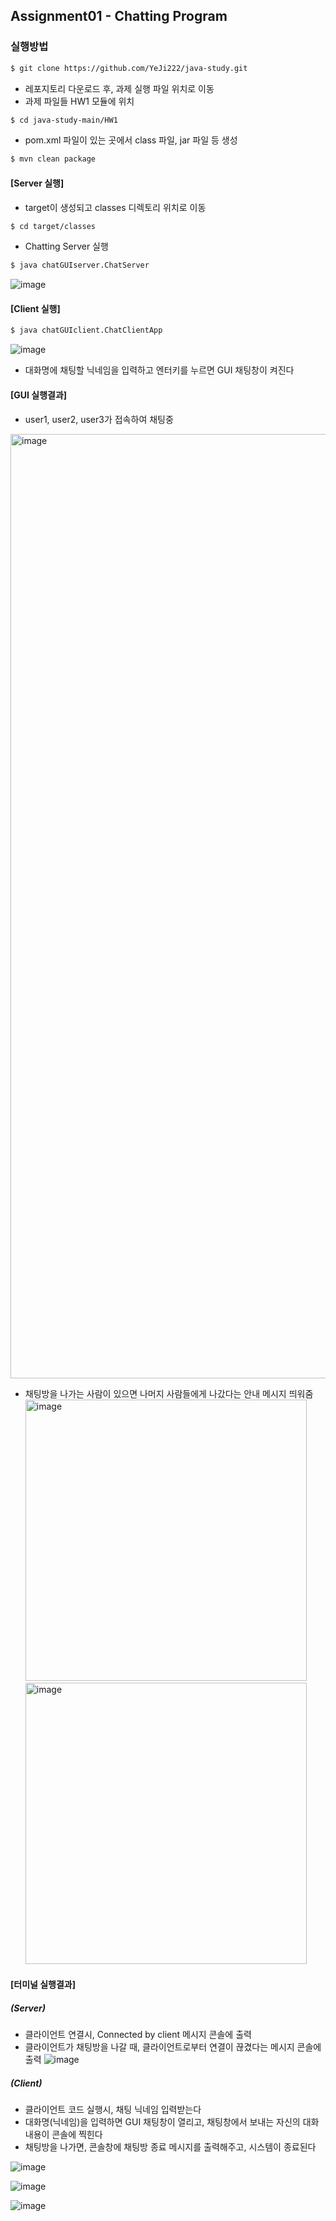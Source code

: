 ## Assignment01 - Chatting Program
### 실행방법
```sh
$ git clone https://github.com/YeJi222/java-study.git
```

- 레포지토리 다운로드 후, 과제 실행 파일 위치로 이동 
- 과제 파일들 HW1 모듈에 위치 
```sh
$ cd java-study-main/HW1
```

- pom.xml 파일이 있는 곳에서 class 파일, jar 파일 등 생성
```sh
$ mvn clean package
```

#### [Server 실행]
- target이 생성되고 classes 디렉토리 위치로 이동
```sh
$ cd target/classes
```

- Chatting Server 실행 
```sh
$ java chatGUIserver.ChatServer
```
![image](https://github.com/YeJi222/java-study/assets/70511859/1c62522a-2d39-4c60-9915-cfd9e4caee72)

#### [Client 실행]
```sh
$ java chatGUIclient.ChatClientApp
```
![image](https://github.com/YeJi222/java-study/assets/70511859/c26a3b77-63bb-4b64-babf-49a0b72d4d10)

- 대화명에 채팅할 닉네임을 입력하고 엔터키를 누르면 GUI 채팅창이 켜진다 


#### [GUI 실행결과]
- user1, user2, user3가 접속하여 채팅중 
<img width="1511" alt="image" src="https://github.com/YeJi222/java-study/assets/70511859/b2f305ea-8ff4-4667-ac01-8f0f6d452991">

- 채팅방을 나가는 사람이 있으면 나머지 사람들에게 나갔다는 안내 메시지 띄워줌 
<img height="450" alt="image" src="https://github.com/YeJi222/java-study/assets/70511859/2cc1d7c3-eddd-4344-9397-9a9939449406"> <img height="450" alt="image" src="https://github.com/YeJi222/java-study/assets/70511859/f247328e-7756-4724-a3a7-71fe5c2b9975">

#### [터미널 실행결과]
##### (Server)
- 클라이언트 연결시, Connected by client 메시지 콘솔에 출력
- 클라이언트가 채팅방을 나갈 때, 클라이언트로부터 연결이 끊겼다는 메시지 콘솔에 출력
![image](https://github.com/YeJi222/java-study/assets/70511859/01e1fb4a-45d1-449e-8726-fd2084f6292e)

##### (Client)
- 클라이언트 코드 실행시, 채팅 닉네임 입력받는다
- 대화명(닉네임)을 입력하면 GUI 채팅창이 열리고, 채팅창에서 보내는 자신의 대화 내용이 콘솔에 찍힌다   
- 채팅방을 나가면, 콘솔창에 채팅방 종료 메시지를 출력해주고, 시스템이 종료된다

![image](https://github.com/YeJi222/java-study/assets/70511859/ea11de43-8dbc-4c3b-8402-84e0305024ae)

![image](https://github.com/YeJi222/java-study/assets/70511859/7af3ea24-ec60-44bc-9277-b40e5b906419)

![image](https://github.com/YeJi222/java-study/assets/70511859/96f57af7-15ea-439d-ad29-f21e2bded15c)

